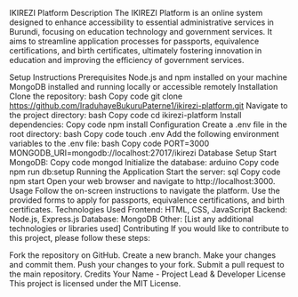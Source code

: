 IKIREZI Platform
Description
The IKIREZI Platform is an online system designed to enhance accessibility to essential administrative services in Burundi, focusing on education technology and government services. It aims to streamline application processes for passports, equivalence certifications, and birth certificates, ultimately fostering innovation in education and improving the efficiency of government services.

Setup Instructions
Prerequisites
Node.js and npm installed on your machine
MongoDB installed and running locally or accessible remotely
Installation
Clone the repository:
bash
Copy code
git clone https://github.com/IraduhayeBukuruPaterne1/ikirezi-platform.git
Navigate to the project directory:
bash
Copy code
cd ikirezi-platform
Install dependencies:
Copy code
npm install
Configuration
Create a .env file in the root directory:
bash
Copy code
touch .env
Add the following environment variables to the .env file:
bash
Copy code
PORT=3000
MONGODB_URI=mongodb://localhost:27017/ikirezi
Database Setup
Start MongoDB:
Copy code
mongod
Initialize the database:
arduino
Copy code
npm run db:setup
Running the Application
Start the server:
sql
Copy code
npm start
Open your web browser and navigate to http://localhost:3000.
Usage
Follow the on-screen instructions to navigate the platform.
Use the provided forms to apply for passports, equivalence certifications, and birth certificates.
Technologies Used
Frontend: HTML, CSS, JavaScript
Backend: Node.js, Express.js
Database: MongoDB
Other: [List any additional technologies or libraries used]
Contributing
If you would like to contribute to this project, please follow these steps:

Fork the repository on GitHub.
Create a new branch.
Make your changes and commit them.
Push your changes to your fork.
Submit a pull request to the main repository.
Credits
Your Name - Project Lead & Developer
License
This project is licensed under the MIT License.


